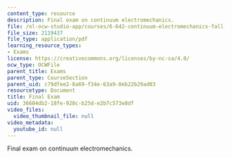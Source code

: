```yaml
---
content_type: resource
description: Final exam on continuum electromechanics.
file: /ol-ocw-studio-app/courses/6-642-continuum-electromechanics-fall-2008/36604db218fe928cb25de2b7c573e8df_final_exam.pdf
file_size: 2119437
file_type: application/pdf
learning_resource_types:
- Exams
license: https://creativecommons.org/licenses/by-nc-sa/4.0/
ocw_type: OCWFile
parent_title: Exams
parent_type: CourseSection
parent_uid: c79dfee2-8a69-f34e-63a9-0eb22b29ad03
resourcetype: Document
title: Final Exam
uid: 36604db2-18fe-928c-b25d-e2b7c573e8df
video_files:
  video_thumbnail_file: null
video_metadata:
  youtube_id: null
---
```

Final exam on continuum electromechanics.